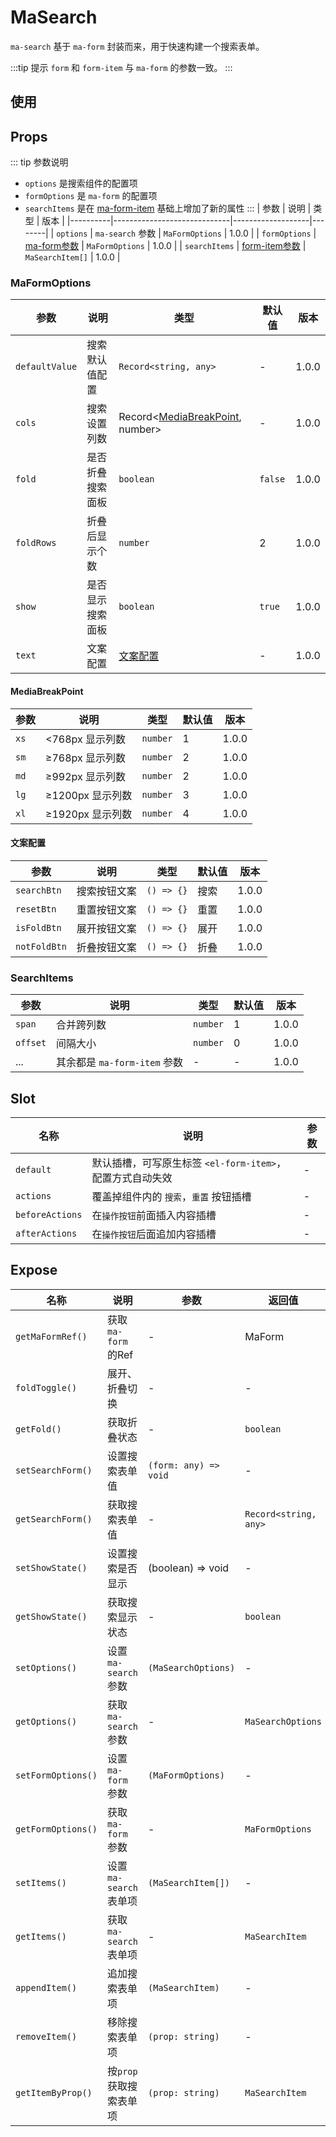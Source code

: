 # MaSearch

`ma-search` 基于 `ma-form` 封装而来，用于快速构建一个搜索表单。

:::tip 提示
`form` 和 `form-item` 与 `ma-form` 的参数一致。
:::

## 使用
<DemoPreview dir="demos/ma-search" />

## Props
::: tip 参数说明
- `options` 是搜索组件的配置项
- `formOptions` 是 `ma-form` 的配置项
- `searchItems` 是在 [ma-form-item](ma-form#maformitem) 基础上增加了新的属性
:::
| 参数       | 说明                          | 类型         | 版本    |
|----------|-----------------------------|-------------------|--------|
| `options` | `ma-search` 参数              | `MaFormOptions`   | 1.0.0 |
| `formOptions`  | [ma-form参数](ma-form#props)  | `MaFormOptions` | 1.0.0 |
| `searchItems`  | [form-item参数](#searchitems) | `MaSearchItem[]` | 1.0.0 |

### MaFormOptions
| 参数        | 说明       | 类型                                                  | 默认值     | 版本    |
|-----------|----------|-----------------------------------------------------|---------|-------|
| `defaultValue` | 搜索默认值配置  | `Record<string, any>`                               | -       | 1.0.0 |
| `cols` | 搜索设置列数   | Record<[MediaBreakPoint](#mediabreakpoint), number> | -       | 1.0.0 |
| `fold` | 是否折叠搜索面板 | `boolean`                                           | `false` | 1.0.0 |
| `foldRows` | 折叠后显示个数  | `number`                                            | 2       | 1.0.0 |
| `show` | 是否显示搜索面板 | `boolean`                                           | `true`  | 1.0.0 |
| `text` | 文案配置     | [文案配置](#文案配置)                                   | -       | 1.0.0 |

#### MediaBreakPoint
| 参数   | 说明           | 类型       | 默认值 | 版本    |
|------|--------------|----------|-----|-------|
| `xs` | <768px 显示列数  | `number` | 1   | 1.0.0 |
| `sm` | ≥768px 显示列数  | `number` | 2   | 1.0.0 |
| `md` | ≥992px 显示列数  | `number` | 2   | 1.0.0 |
| `lg` | ≥1200px 显示列数     | `number` | 3   | 1.0.0 |
| `xl` | ≥1920px 显示列数     | `number` | 4   | 1.0.0 |

#### 文案配置
| 参数           | 说明        | 类型         | 默认值 | 版本    |
|--------------|-----------|------------|----|-------|
| `searchBtn`  | 搜索按钮文案  | `() => {}` | 搜索 | 1.0.0 |
| `resetBtn`   | 重置按钮文案  |  `() => {}`   | 重置 | 1.0.0 |
| `isFoldBtn`  | 展开按钮文案  |  `() => {}`   | 展开 | 1.0.0 |
| `notFoldBtn` | 折叠按钮文案  |  `() => {}`   | 折叠 | 1.0.0 |

### SearchItems

| 参数       | 说明                     | 类型       | 默认值 | 版本    |
|----------|------------------------|----------|-----|-------|
| `span`   | 合并跨列数                  | `number` | 1   | 1.0.0 |
| `offset` | 间隔大小                   | `number` | 0   | 1.0.0 |
| ...      | 其余都是 `ma-form-item` 参数 | -        | -   | 1.0.0 |

## Slot

| 名称              | 说明                                   | 参数 |
|-----------------|--------------------------------------|----|
| `default`       | 默认插槽，可写原生标签 `<el-form-item>`，配置方式自动失效 | -  |
| `actions`        | 覆盖掉组件内的 `搜索`，`重置` 按钮插槽               | -  |
| `beforeActions`        | 在`操作按钮`前面插入内容插槽                      | -  |
| `afterActions`        | 在`操作按钮`后面追加内容插槽                      | -  |


## Expose
| 名称                | 说明                 | 参数                    | 返回值                   |
|-------------------|--------------------|-----------------------|-----------------------|
| `getMaFormRef()`  | 获取 `ma-form` 的Ref  | -                     | MaForm                |
| `foldToggle()`    | 展开、折叠切换            | -                     | -                     |
| `getFold()`       | 获取折叠状态             | -                     | `boolean`             |
| `setSearchForm()` | 设置搜索表单值            | `(form: any) => void` | -                     |
| `getSearchForm()` | 获取搜索表单值            | -                     | `Record<string, any>` |
| `setShowState()`  | 设置搜索是否显示           | (boolean) => void     | -                     |
| `getShowState()`  | 获取搜索显示状态           | -                     | `boolean`             |
| `setOptions()`    | 设置 `ma-search` 参数  | `(MaSearchOptions)`   | -                     |
| `getOptions()`    | 获取 `ma-search` 参数  | -                     | `MaSearchOptions`     |
| `setFormOptions()`      | 设置 `ma-form` 参数    | `(MaFormOptions)`     | -                     |
| `getFormOptions()`      | 获取 `ma-form` 参数    | -                     | `MaFormOptions`       |
| `setItems()`      | 设置 `ma-search` 表单项 | `(MaSearchItem[])`    | -                     |
| `getItems()`      | 获取 `ma-search` 表单项 | -                     | `MaSearchItem`                     |
| `appendItem()`    | 追加搜索表单项              | `(MaSearchItem)`        | -                     |
| `removeItem()`    | 移除搜索表单项              | `(prop: string)`      | -                     |
| `getItemByProp()` | 按`prop`获取搜索表单项     | `(prop: string)`      | `MaSearchItem`          |
